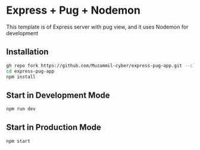 # Express + Pug + Nodemon

This template is of Express server with pug view, and it uses Nodemon for development

## Installation

```bash
gh repo fork https://github.com/Muzammil-cyber/express-pug-app.git --clone 
cd express-pug-app
npm install
```

## Start in Development Mode

```bash
npm run dev
```

## Start in Production Mode

```bash
npm start
```
